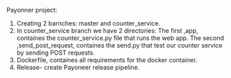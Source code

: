 Payonner project:
1. Creating 2 barnches: master and counter_service.
2. In counter_service branch we have 2 directories:
        The first ,app, containes the counter_service.py file that runs the web app.
        The second ,send_post_request, containes the send.py that test our counter service by sending POST requests.
3. Dockerfile, containes all requirements for the docker container.
4. Release- create Payoneer release pipeline.
